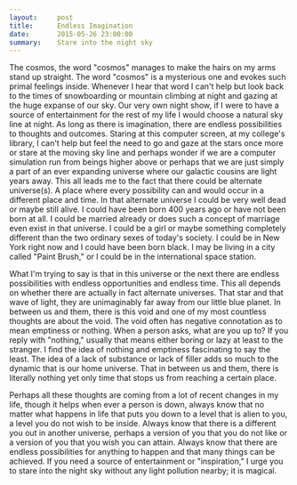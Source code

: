 ```yaml
---
layout:     post
title:      Endless Imagination
date:       2015-05-26 23:00:00
summary:    Stare into the night sky
---
```


The cosmos, the word "cosmos" manages to make the hairs on my arms stand up straight. The word "cosmos" is a mysterious one and evokes such primal feelings inside. Whenever I hear that word I can't help but look back to the times of snowboarding or mountain climbing at night and gazing at the huge expanse of our sky. Our very own night show, if I were to have a source of entertainment for the rest of my life I would choose a natural sky line at night. As long as there is imagination, there are endless possibilities to thoughts and outcomes. Staring at this computer screen, at my college's library, I can't help but feel the need to go and gaze at the stars once more or stare at the moving sky line and perhaps wonder if we are a computer simulation run from beings higher above or perhaps that we are just simply a part of an ever expanding universe where our galactic cousins are light years away. This all leads me to the fact that there could be alternate universe(s). A place where every possibility can and would occur in a different place and time. In that alternate universe I could be very well dead or maybe still alive. I could have been born 400 years ago or have not been born at all. I could be married already or does such a concept of marriage even exist in that universe. I could be a girl or maybe something completely different than the two ordinary sexes of today's society. I could be in New York right now and I could have been born black. I may be living in a city called "Paint Brush," or I could be in the international space station. 

What I'm trying to say is that in this universe or the next there are endless possibilities with endless opportunities and endless time. This all depends on whether there are actually in fact alternate universes. That star and that wave of light, they are unimaginably far away from our little blue planet. In between us and them, there is this void and one of my most countless thoughts are about the void. The void often has negative connotation as to mean emptiness or nothing. When a person asks, what are you up to? If you reply with "nothing," usually that means either boring or lazy at least to the stranger. I find the idea of nothing and emptiness fascinating to say the least. The idea of a lack of substance or lack of filler adds so much to the dynamic that is our home universe. That in between us and them, there is literally nothing yet only time that stops us from reaching a certain place. 

Perhaps all these thoughts are coming from a lot of recent changes in my life, though it helps when ever a person is down, always know that no matter what happens in life that puts you down to a level that is alien to you, a level you do not wish to be inside. Always know that there is a different you out in another universe, perhaps a version of you that you do not like or a version of you that you wish you can attain. Always know that there are endless possibilities for anything to happen and that many things can be achieved. If you need a source of entertainment or "inspiration," I urge you to stare into the night sky without any light pollution nearby; it is magical. 